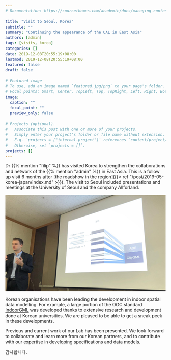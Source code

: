 ```yaml
---
# Documentation: https://sourcethemes.com/academic/docs/managing-content/

title: "Visit to Seoul, Korea"
subtitle: ""
summary: "Continuing the appearance of the UAL in East Asia"
authors: [admin]
tags: [visits, korea]
categories: []
date: 2019-12-08T20:55:19+08:00
lastmod: 2019-12-08T20:55:19+08:00
featured: false
draft: false

# Featured image
# To use, add an image named `featured.jpg/png` to your page's folder.
# Focal points: Smart, Center, TopLeft, Top, TopRight, Left, Right, BottomLeft, Bottom, BottomRight.
image:
  caption: ""
  focal_point: ""
  preview_only: false

# Projects (optional).
#   Associate this post with one or more of your projects.
#   Simply enter your project's folder or file name without extension.
#   E.g. `projects = ["internal-project"]` references `content/project/deep-learning/index.md`.
#   Otherwise, set `projects = []`.
projects: []
---
```


Dr {{% mention "filip" %}} has visited Korea to strengthen the collaborations and network of the {{% mention "admin" %}} in East Asia.
This is a follow up visit 6 months after [the roadshow in the region]({{< ref "/post/2019-05-korea-japan/index.md" >}}).
The visit to Seoul included presentations and meetings at the University of Seoul and the company Allforland.

![](1.jpg)

Korean organisations have been leading the development in indoor spatial data modelling.
For example, a large portion of the OGC standard [IndoorGML](http://www.indoorgml.net) was developed thanks to extensive research and development done at Korean universities.
We are pleased to be able to get a sneak peek in these developments.

Previous and current work of our Lab has been presented.
We look forward to collaborate and learn more from our Korean partners, and to contribute with our expertise in developing specifications and data models.

감사합니다.
